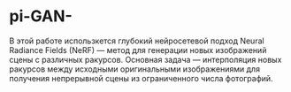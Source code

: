 # pi-GAN-
В этой работе использкется глубокий нейросетевой подход Neural Radiance Fields (NeRF) — метод для генерации новых изображений сцены с различных ракурсов. Основная задача — интерполяция новых ракурсов между исходными оригинальными изображениями для получения непрерывной сцены из ограниченного числа фотографий.
